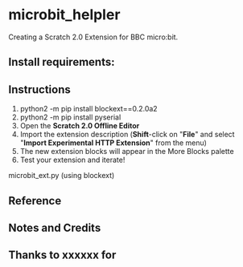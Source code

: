 # microbit_helpler
Creating a Scratch 2.0 Extension for BBC micro:bit.

## Install requirements:


## Instructions

1. python2 -m pip install blockext==0.2.0a2
2. python2 -m pip install pyserial
3. Open the **Scratch 2.0 Offline Editor**
4. Import the extension description (**Shift**-click on "**File**" and select "**Import Experimental HTTP Extension**" from the menu)
5. The new extension blocks will appear in the More Blocks palette
6. Test your extension and iterate!


microbit_ext.py (using blockext)

## Reference

## Notes and Credits

## Thanks to xxxxxx for


